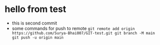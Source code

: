 # hello from test

- this is second commit
- some commands for push to remote
`git remote add origin https://github.com/Surya-Bhai007/GIT-test.git
git branch -M main
git push -u origin main`

